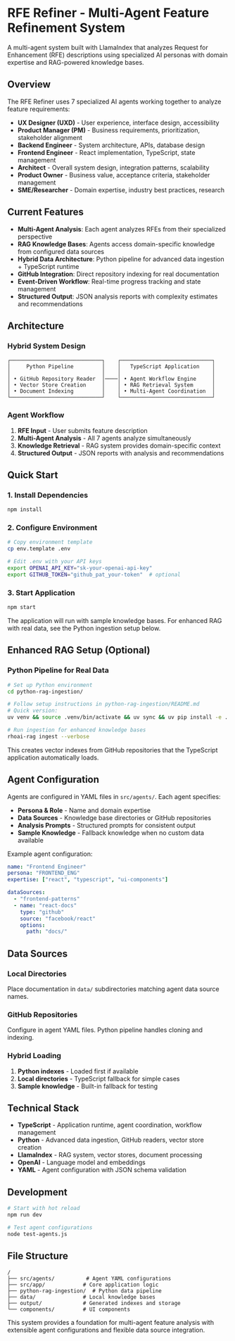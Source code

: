 # RFE Refiner - Multi-Agent Feature Refinement System

A multi-agent system built with LlamaIndex that analyzes Request for Enhancement (RFE) descriptions using specialized AI personas with domain expertise and RAG-powered knowledge bases.

## Overview

The RFE Refiner uses 7 specialized AI agents working together to analyze feature requirements:

- **UX Designer (UXD)** - User experience, interface design, accessibility
- **Product Manager (PM)** - Business requirements, prioritization, stakeholder alignment  
- **Backend Engineer** - System architecture, APIs, database design
- **Frontend Engineer** - React implementation, TypeScript, state management
- **Architect** - Overall system design, integration patterns, scalability
- **Product Owner** - Business value, acceptance criteria, stakeholder management
- **SME/Researcher** - Domain expertise, industry best practices, research

## Current Features

- **Multi-Agent Analysis**: Each agent analyzes RFEs from their specialized perspective
- **RAG Knowledge Bases**: Agents access domain-specific knowledge from configured data sources
- **Hybrid Data Architecture**: Python pipeline for advanced data ingestion + TypeScript runtime
- **GitHub Integration**: Direct repository indexing for real documentation
- **Event-Driven Workflow**: Real-time progress tracking and state management
- **Structured Output**: JSON analysis reports with complexity estimates and recommendations

## Architecture

### Hybrid System Design
```
┌─────────────────────────────┐    ┌─────────────────────────────┐
│     Python Pipeline         │    │   TypeScript Application    │
│                             │    │                             │
│ • GitHub Repository Reader  │────│ • Agent Workflow Engine     │
│ • Vector Store Creation     │    │ • RAG Retrieval System      │
│ • Document Indexing         │    │ • Multi-Agent Coordination  │
└─────────────────────────────┘    └─────────────────────────────┘
```

### Agent Workflow
1. **RFE Input** - User submits feature description
2. **Multi-Agent Analysis** - All 7 agents analyze simultaneously 
3. **Knowledge Retrieval** - RAG system provides domain-specific context
4. **Structured Output** - JSON reports with analysis and recommendations

## Quick Start

### 1. Install Dependencies
```bash
npm install
```

### 2. Configure Environment
```bash
# Copy environment template
cp env.template .env

# Edit .env with your API keys
export OPENAI_API_KEY="sk-your-openai-api-key"
export GITHUB_TOKEN="github_pat_your-token"  # optional
```

### 3. Start Application
```bash
npm start
```

The application will run with sample knowledge bases. For enhanced RAG with real data, see the Python ingestion setup below.

## Enhanced RAG Setup (Optional)

### Python Pipeline for Real Data
```bash
# Set up Python environment
cd python-rag-ingestion/

# Follow setup instructions in python-rag-ingestion/README.md
# Quick version:
uv venv && source .venv/bin/activate && uv sync && uv pip install -e .

# Run ingestion for enhanced knowledge bases
rhoai-rag ingest --verbose
```

This creates vector indexes from GitHub repositories that the TypeScript application automatically loads.

## Agent Configuration

Agents are configured in YAML files in `src/agents/`. Each agent specifies:

- **Persona & Role** - Name and domain expertise
- **Data Sources** - Knowledge base directories or GitHub repositories  
- **Analysis Prompts** - Structured prompts for consistent output
- **Sample Knowledge** - Fallback knowledge when no custom data available

Example agent configuration:
```yaml
name: "Frontend Engineer"
persona: "FRONTEND_ENG"
expertise: ["react", "typescript", "ui-components"]

dataSources:
  - "frontend-patterns"
  - name: "react-docs"
    type: "github"
    source: "facebook/react"
    options:
      path: "docs/"
```

## Data Sources

### Local Directories
Place documentation in `data/` subdirectories matching agent data source names.

### GitHub Repositories  
Configure in agent YAML files. Python pipeline handles cloning and indexing.

### Hybrid Loading
1. **Python indexes** - Loaded first if available
2. **Local directories** - TypeScript fallback for simple cases
3. **Sample knowledge** - Built-in fallback for testing

## Technical Stack

- **TypeScript** - Application runtime, agent coordination, workflow management
- **Python** - Advanced data ingestion, GitHub readers, vector store creation
- **LlamaIndex** - RAG system, vector stores, document processing
- **OpenAI** - Language model and embeddings
- **YAML** - Agent configuration with JSON schema validation

## Development

```bash
# Start with hot reload
npm run dev

# Test agent configurations
node test-agents.js
```

## File Structure

```
/
├── src/agents/          # Agent YAML configurations
├── src/app/            # Core application logic
├── python-rag-ingestion/  # Python data pipeline
├── data/               # Local knowledge bases
├── output/             # Generated indexes and storage
└── components/         # UI components
```

This system provides a foundation for multi-agent feature analysis with extensible agent configurations and flexible data source integration.
